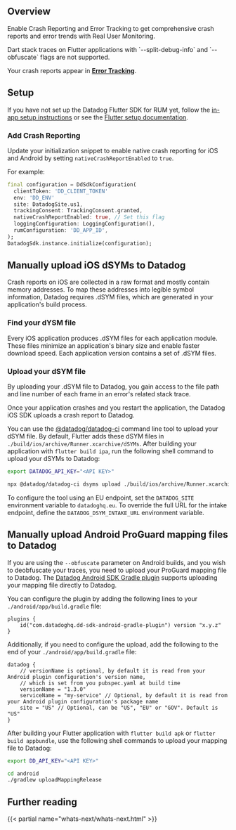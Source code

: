 ## Overview

Enable Crash Reporting and Error Tracking to get comprehensive crash reports and error trends with Real User Monitoring. 

<div class="alert alert-info">
Dart stack traces on Flutter applications with `--split-debug-info` and `--obfuscate` flags are not supported.
</div>

Your crash reports appear in [**Error Tracking**][1].

## Setup

If you have not set up the Datadog Flutter SDK for RUM yet, follow the [in-app setup instructions][2] or see the [Flutter setup documentation][3].

### Add Crash Reporting

Update your initialization snippet to enable native crash reporting for iOS and Android by setting `nativeCrashReportEnabled` to `true`.

For example:

```dart
final configuration = DdSdkConfiguration(
  clientToken: 'DD_CLIENT_TOKEN'
  env: 'DD_ENV'
  site: DatadogSite.us1,
  trackingConsent: TrackingConsent.granted,
  nativeCrashReportEnabled: true, // Set this flag
  loggingConfiguration: LoggingConfiguration(),
  rumConfiguration: 'DD_APP_ID',
);
DatadogSdk.instance.initialize(configuration);
```

## Manually upload iOS dSYMs to Datadog

Crash reports on iOS are collected in a raw format and mostly contain memory addresses. To map these addresses into legible symbol information, Datadog requires .dSYM files, which are generated in your application's build process.

### Find your dYSM file

Every iOS application produces .dSYM files for each application module. These files minimize an application's binary size and enable faster download speed. Each application version contains a set of .dSYM files. 

### Upload your dSYM file

By uploading your .dSYM file to Datadog, you gain access to the file path and line number of each frame in an error's related stack trace.

Once your application crashes and you restart the application, the Datadog iOS SDK uploads a crash report to Datadog. 

You can use the [@datadog/datadog-ci][4] command line tool to upload your dSYM file. By default, Flutter adds these dSYM files in `./build/ios/archive/Runner.xcarchive/dSYMs`. After building your application with `flutter build ipa`, run the following shell command to upload your dSYMs to Datadog:

```sh
export DATADOG_API_KEY="<API KEY>"

npx @datadog/datadog-ci dsyms upload ./build/ios/archive/Runner.xcarchive/dSYMs
```

To configure the tool using an EU endpoint, set the `DATADOG_SITE` environment variable to `datadoghq.eu`. To override the full URL for the intake endpoint, define the `DATADOG_DSYM_INTAKE_URL` environment variable. 

## Manually upload Android ProGuard mapping files to Datadog

If you are using the `--obfuscate` parameter on Android builds, and you wish to deobfuscate your traces, you need to upload your ProGuard mapping file to Datadog. The [Datadog Android SDK Gradle plugin][5] supports uploading your mapping file directly to Datadog.

You can configure the plugin by adding the following lines to your `./android/app/build.gradle` file:

```
plugins {
    id("com.datadoghq.dd-sdk-android-gradle-plugin") version "x.y.z"
}
```

Additionally, if you need to configure the upload, add the following to the end of your `./android/app/build.gradle` file:

```
datadog {
    // versionName is optional, by default it is read from your Android plugin configuration's version name,
    // which is set from you pubspec.yaml at build time
    versionName = "1.3.0" 
    serviceName = "my-service" // Optional, by default it is read from your Android plugin configuration's package name
    site = "US" // Optional, can be "US", "EU" or "GOV". Default is "US"
}
```

After building your Flutter application with `flutter build apk` or `flutter build appbundle`, use the following shell commands to upload your mapping file to Datadog:

```sh
export DD_API_KEY="<API KEY>"

cd android
./gradlew uploadMappingRelease
```

## Further reading

{{< partial name="whats-next/whats-next.html" >}}

[1]: https://app.datadoghq.com/rum/error-tracking
[2]: https://app.datadoghq.com/rum/application/create
[3]: https://docs.datadoghq.com/real_user_monitoring/flutter/#setup
[4]: https://www.npmjs.com/package/@datadog/datadog-ci
[5]: https://github.com/DataDog/dd-sdk-android-gradle-plugin